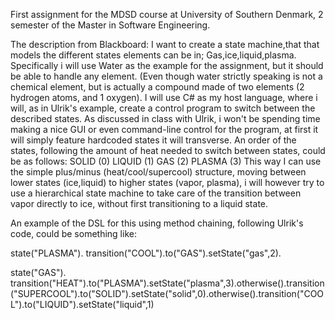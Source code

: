 First assignment for the MDSD course at University of Southern Denmark, 2 semester of the Master in Software Engineering.

The description from Blackboard:
I want to create a state machine,that that models the different states elements can be in; Gas,ice,liquid,plasma. Specifically i will use Water as the example for the assignment, but it should be able to handle any element. (Even though water strictly speaking is not a chemical element, but is actually a compound made of two elements (2 hydrogen atoms, and 1 oxygen). I will use C# as my host language, where i will, as in Ulrik's example, create a control program to switch between the described states. As discussed in class with Ulrik, i won't be spending time making a nice GUI or even command-line control for the program, at first it will simply feature hardcoded states it will transverse. An order of the states, following the amount of heat needed to switch between states, could be as follows:
SOLID (0)
LIQUID (1)
GAS (2)
PLASMA (3)
This way I can use the simple plus/minus (heat/cool/supercool) structure, moving between lower states (ice,liquid) to higher states (vapor, plasma), i will however try to use a hierarchical state machine to take care of the transition between vapor directly to ice, without first transitioning to a liquid state.


An example of the DSL for this using method chaining, following Ulrik's code, could be something like:

state("PLASMA").
transition("COOL").to("GAS").setState("gas",2).
 
state("GAS").
transition("HEAT").to("PLASMA").setState("plasma",3).otherwise().transition("SUPERCOOL").to("SOLID").setState("solid",0).otherwise().transition("COOL").to("LIQUID").setState("liquid",1)
